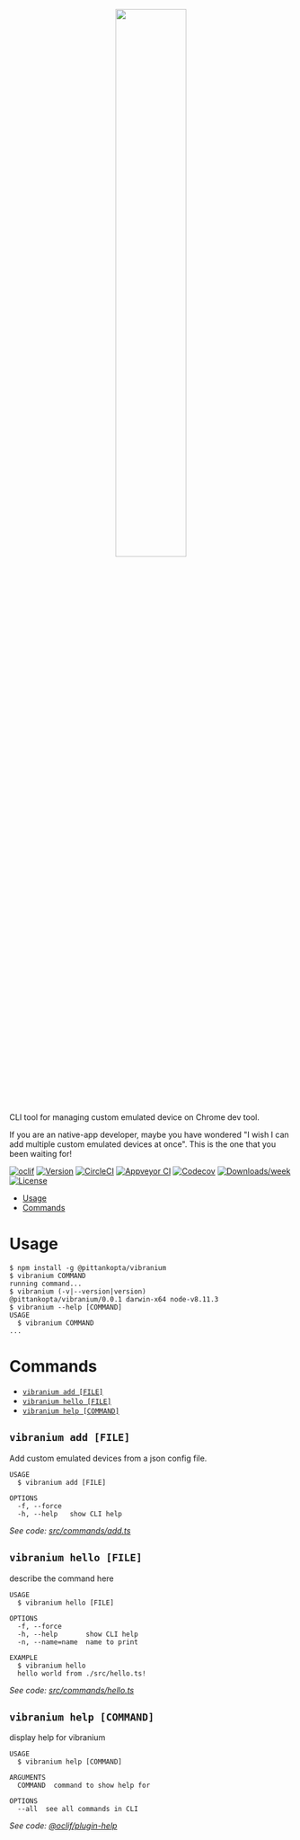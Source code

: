 <p align="center">
  <img src="https://user-images.githubusercontent.com/6269639/44947900-215a1000-ae4f-11e8-9bd9-a6207a544ba5.png" width="50%"/>
</p>

CLI tool for managing custom emulated device on Chrome dev tool.

If you are an native-app developer, maybe you have wondered "I wish I can add multiple custom emulated devices at once".  This is the one that you been waiting for!


[![oclif](https://img.shields.io/badge/cli-oclif-brightgreen.svg)](https://oclif.io)
[![Version](https://img.shields.io/npm/v/vibranium.svg)](https://npmjs.org/package/vibranium)
[![CircleCI](https://circleci.com/gh/Pittan/vibranium/tree/master.svg?style=shield)](https://circleci.com/gh/Pittan/vibranium/tree/master)
[![Appveyor CI](https://ci.appveyor.com/api/projects/status/github/Pittan/vibranium?branch=master&svg=true)](https://ci.appveyor.com/project/Pittan/vibranium/branch/master)
[![Codecov](https://codecov.io/gh/Pittan/vibranium/branch/master/graph/badge.svg)](https://codecov.io/gh/Pittan/vibranium)
[![Downloads/week](https://img.shields.io/npm/dw/vibranium.svg)](https://npmjs.org/package/vibranium)
[![License](https://img.shields.io/npm/l/vibranium.svg)](https://github.com/Pittan/vibranium/blob/master/package.json)

<!-- toc -->
* [Usage](#usage)
* [Commands](#commands)
<!-- tocstop -->
# Usage
<!-- usage -->
```sh-session
$ npm install -g @pittankopta/vibranium
$ vibranium COMMAND
running command...
$ vibranium (-v|--version|version)
@pittankopta/vibranium/0.0.1 darwin-x64 node-v8.11.3
$ vibranium --help [COMMAND]
USAGE
  $ vibranium COMMAND
...
```
<!-- usagestop -->
# Commands
<!-- commands -->
* [`vibranium add [FILE]`](#vibranium-add-file)
* [`vibranium hello [FILE]`](#vibranium-hello-file)
* [`vibranium help [COMMAND]`](#vibranium-help-command)

## `vibranium add [FILE]`

Add custom emulated devices from a json config file.

```
USAGE
  $ vibranium add [FILE]

OPTIONS
  -f, --force
  -h, --help   show CLI help
```

_See code: [src/commands/add.ts](https://github.com/Pittan/vibranium/blob/v0.0.1/src/commands/add.ts)_

## `vibranium hello [FILE]`

describe the command here

```
USAGE
  $ vibranium hello [FILE]

OPTIONS
  -f, --force
  -h, --help       show CLI help
  -n, --name=name  name to print

EXAMPLE
  $ vibranium hello
  hello world from ./src/hello.ts!
```

_See code: [src/commands/hello.ts](https://github.com/Pittan/vibranium/blob/v0.0.1/src/commands/hello.ts)_

## `vibranium help [COMMAND]`

display help for vibranium

```
USAGE
  $ vibranium help [COMMAND]

ARGUMENTS
  COMMAND  command to show help for

OPTIONS
  --all  see all commands in CLI
```

_See code: [@oclif/plugin-help](https://github.com/oclif/plugin-help/blob/v2.1.1/src/commands/help.ts)_
<!-- commandsstop -->
